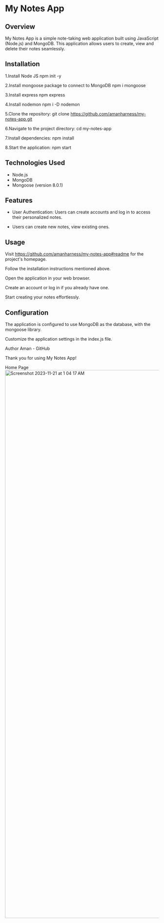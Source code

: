 # My Notes App

## Overview
My Notes App is a simple note-taking web application built using JavaScript (Node.js) and MongoDB. This application allows users to create, view and delete their notes seamlessly.

## Installation 
1.Install Node JS
npm init -y

2.Install mongoose package to connect to MongoDB
npm i mongoose

3.Install express 
npm express

4.Install nodemon
npm i -D nodemon

5.Clone the repository:
git clone https://github.com/amanharness/my-notes-app.git

6.Navigate to the project directory:
cd my-notes-app

7.Install dependencies:
npm install

8.Start the application:
npm start

## Technologies Used
* Node.js
* MongoDB
* Mongoose (version 8.0.1)

## Features

* User Authentication: Users can create accounts and log in to access their personalized notes.
  
* Users can create new notes, view existing ones.

## Usage

Visit https://github.com/amanharness/my-notes-app#readme for the project's homepage.

Follow the installation instructions mentioned above.

Open the application in your web browser.

Create an account or log in if you already have one.

Start creating your notes effortlessly.

## Configuration
The application is configured to use MongoDB as the database, with the mongoose library.

Customize the application settings in the index.js file.

Author
Aman - GitHub

Thank you for using My Notes App!

Home Page
<img width="1792" alt="Screenshot 2023-11-21 at 1 04 17 AM" src="https://github.com/amanharness/my-notes-app/assets/122996901/5d59c522-1e6c-44eb-b8ab-63ba093c139c">




